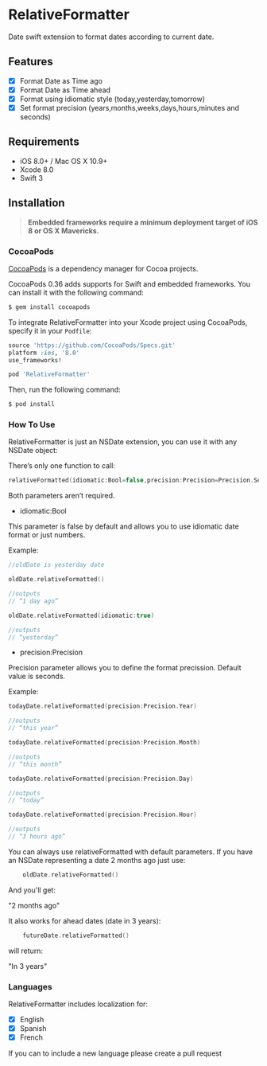 # RelativeFormatter
Date swift extension to format dates according to current date.

## Features

- [x] Format Date as Time ago
- [x] Format Date as Time ahead
- [x] Format using idiomatic style (today,yesterday,tomorrow)
- [x] Set format precision (years,months,weeks,days,hours,minutes and seconds)

## Requirements

- iOS 8.0+ / Mac OS X 10.9+
- Xcode 8.0
- Swift 3

## Installation

> **Embedded frameworks require a minimum deployment target of iOS 8 or OS X Mavericks.**
> 


### CocoaPods

[CocoaPods][1] is a dependency manager for Cocoa projects.

CocoaPods 0.36 adds supports for Swift and embedded frameworks. You can install it with the following command:

```bash
$ gem install cocoapods
```

To integrate RelativeFormatter into your Xcode project using CocoaPods, specify it in your `Podfile`:

```ruby
source 'https://github.com/CocoaPods/Specs.git'
platform :ios, '8.0'
use_frameworks!

pod 'RelativeFormatter'
```

Then, run the following command:

```bash
$ pod install
```

### How To Use

RelativeFormatter is just an NSDate extension, you can use it with any NSDate object:

There’s only one function to call:

```swift
relativeFormatted(idiomatic:Bool=false,precision:Precision=Precision.Second)->String
```

Both parameters aren’t required.

- idiomatic:Bool

This parameter is false by default and allows you to use idiomatic date format or just numbers.

Example:

```swift
//oldDate is yesterday date

oldDate.relativeFormatted()

//outputs
// “1 day ago”

oldDate.relativeFormatted(idiomatic:true)

//outputs
// “yesterday”
```

- precision:Precision

Precision parameter allows you to define the format precission. Default value is seconds.

Example:


```swift
todayDate.relativeFormatted(precision:Precision.Year)

//outputs
// “this year”

todayDate.relativeFormatted(precision:Precision.Month)

//outputs
// “this month”

todayDate.relativeFormatted(precision:Precision.Day)

//outputs
// “today”

todayDate.relativeFormatted(precision:Precision.Hour)

//outputs
// “3 hours ago”
```

You can always use relativeFormatted with default parameters.
If you have an NSDate representing a date 2 months ago just use:

```swift
    oldDate.relativeFormatted()
```

And you'll get:

"2 months ago"

It also works for ahead dates (date in 3 years):

```swift
    futureDate.relativeFormatted()
```

will return:

"In 3 years"

### Languages

RelativeFormatter includes localization for:

- [x] English
- [x] Spanish
- [x] French

If you can to include a new language please create a pull request

[1]:	http://cocoapods.org